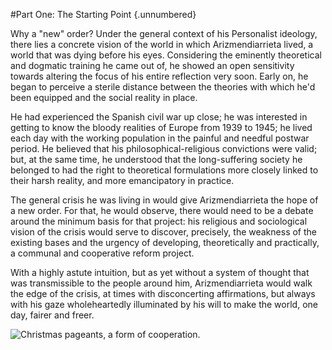 
#Part One: The Starting Point {.unnumbered}

Why a "new" order? Under the general context of his Personalist ideology, there lies a concrete vision of the world in which Arizmendiarrieta lived, a world that was dying before his eyes. Considering the eminently theoretical and dogmatic training he came out of, he showed an open sensitivity towards altering the focus of his entire reflection very soon. Early on, he began to perceive a sterile distance between the theories with which he'd been equipped and the social reality in place.

He had experienced the Spanish civil war up close; he was interested in getting to know the bloody realities of Europe from 1939 to 1945; he lived each day with the working population in the painful and needful postwar period. He believed that his philosophical-religious convictions were valid; but, at the same time, he understood that the long-suffering society he belonged to had the right to theoretical formulations more closely linked to their harsh reality, and more emancipatory in practice.

The general crisis he was living in would give Arizmendiarrieta the hope of a new order. For that, he would observe, there would need to be a debate around the minimum basis for that project: his religious and sociological vision of the crisis would serve to discover, precisely, the weakness of the existing bases and the urgency of developing, theoretically and practically, a communal and cooperative reform project.

With a highly astute intuition, but as yet without a system of thought that was transmissible to the people around him, Arizmendiarrieta would walk the edge of the crisis, at times with disconcerting affirmations, but always with his gaze wholeheartedly illuminated by his will to make the world, one day, fairer and freer.

![Christmas pageants, a form of cooperation.](images/pageant.png)
